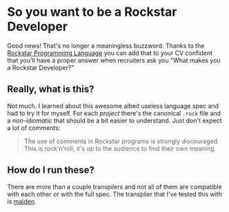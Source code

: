 # So you want to be a Rockstar Developer
Good news! That's no longer a meaningless buzzword. Thanks to the [Rockstar
Programming Language](https://github.com/dylanbeattie/rockstar) you can add
that to your CV confident that you'll have a proper answer when recruiters ask
you "What makes you a Rockstar Developer?"

## Really, what is this?
Not much. I learned about this awesome albeit useless language spec and had to
try it for myself. For each _project_ there's the canonical `.rock` file and a
_non-idiomatic_ that should be a bit easier to understand. Just don't expect a
lot of comments: 
> The use of comments in Rockstar programs is strongly discouraged. This is rock'n'roll; it's up to the audience to find their own meaning.

## How do I run these?
There are more than a couple transpilers and not all of them are compatible
with each other or with the full spec. The transpiler that I've tested this
with is [maiden](https://github.com/palfrey/maiden).
